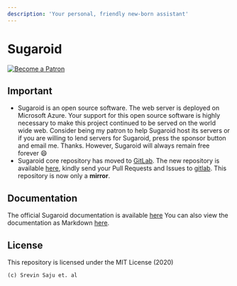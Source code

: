 ```yaml
---
description: 'Your personal, friendly new-born assistant'
---
```


# Sugaroid

[![Become a Patron](https://c5.patreon.com/external/logo/become_a_patron_button.png)](https://www.patreon.com/srevinsaju?fan_landing=true)
## Important
* Sugaroid is an open source software. The web server is deployed on Microsoft Azure. Your support for this open source software is highly necessary to make this project continued to be served on the world wide web. Consider being my patron to help Sugaroid host its servers or if you are willing to lend servers for Sugaroid, press the sponsor button and email me. Thanks. However, Sugaroid will always remain free forever :smile:
* Sugaroid core repository has moved to [GitLab](https://gitlab.com). The new repository is available [here](https://gitlab.com/srevinsaju/sugaroid), kindly send your Pull Requests and Issues to [gitlab](https://gitlab.com/srevinsaju/sugaroid). This repository is now only a **mirror**. 


## Documentation
The official Sugaroid documentation is available [here](https://srevinsaju.me/sugaroid)
You can also view the documentation as Markdown [here](./docs/mdbook/src/SUMMARY.md).

## License
This repository is licensed under the MIT License (2020)
```
(c) Srevin Saju et. al
```
